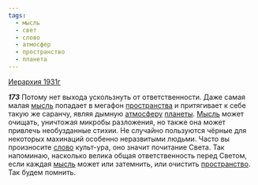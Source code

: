 ```yaml
---
tags:
  - мысль
  - свет
  - слово
  - атмосфер
  - пространство
  - планета
---
```


[Иерархия 1931г](/agni/1931)

___173___
Потому нет выхода ускользнуть от ответственности. Даже самая малая [мысль](/tag/#мысль) попадает в мегафон [пространства](/tag/#[пространство](/tag/#пространство)) и притягивает к себе такую же саранчу, являя дымную [атмосферу](/tag/#атмосфер) [планеты](/tag/#планета). [Мысль](/tag/#мысль) может очищать, уничтожая микробы разложения, но также она может привлечь необузданные стихии. Не случайно пользуются чёрные для некоторых махинаций особенно неразвитыми людьми. Часто вы произносите [слово](/tag/#слово) культ-ура, оно значит почитание Света. Так напоминаю, насколько велика общая ответственность перед Светом, если каждая [мысль](/tag/#мысль) может или затемнить, или очистить [пространство](/tag/#пространство). Так будем помнить.   

